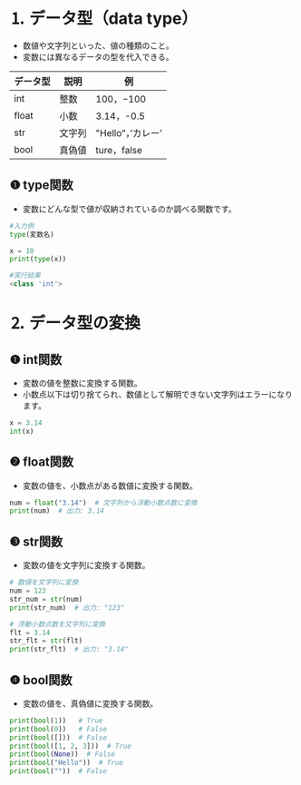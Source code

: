 # ⒈ データ型（data type）
- 数値や文字列といった、値の種類のこと。
- 変数には異なるデータの型を代入できる。

| データ型 | 説明 | 例 |
| --- | --- | --- |
| int | 整数 | 100，−100 |
| float | 小数 | 3.14，-0.5 |
| str | 文字列 | "Hello”，’カレー’ |
| bool | 真偽値 | ture，false |

## ❶ type関数
- 変数にどんな型で値が収納されているのか調べる関数です。

```python
#入力例
type(変数名)

x = 10
print(type(x))

#実行結果
<class 'int'>
```

# ⒉ データ型の変換
## ❶ int関数
- 変数の値を整数に変換する関数。
- 小数点以下は切り捨てられ、数値として解明できない文字列はエラーになります。

```python
x = 3.14
int(x)
```

## ❷ float関数
- 変数の値を、小数点がある数値に変換する関数。

```python
num = float("3.14")  # 文字列から浮動小数点数に変換
print(num)  # 出力: 3.14
```

## ❸ str関数
- 変数の値を文字列に変換する関数。

```python
# 数値を文字列に変換
num = 123
str_num = str(num)
print(str_num)  # 出力: "123"

# 浮動小数点数を文字列に変換
flt = 3.14
str_flt = str(flt)
print(str_flt)  # 出力: "3.14"
```

## ❹ bool関数
- 変数の値を、真偽値に変換する関数。

```python
print(bool(1))   # True
print(bool(0))   # False
print(bool([]))  # False
print(bool([1, 2, 3]))  # True
print(bool(None))  # False
print(bool("Hello"))  # True
print(bool(""))  # False
```
